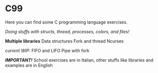 # C99
Here you can find some C programming language exercises.

*Doing stuffs with structs, thread, processes, colors, and files!*

**Multiple libraries**
Data structures
Fork and thread
Ncurses

*current WIP:*
FIFO and LIFO
Pipe with fork

***IMPORTANT!***
School exercises are in Italian, other stuffs like libraries and examples are in English
